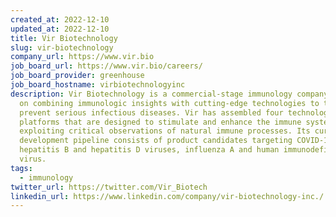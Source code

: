 ```yaml
---
created_at: 2022-12-10
updated_at: 2022-12-10
title: Vir Biotechnology
slug: vir-biotechnology
company_url: https://www.vir.bio
job_board_url: https://www.vir.bio/careers/
job_board_provider: greenhouse
job_board_hostname: virbiotechnologyinc
description: Vir Biotechnology is a commercial-stage immunology company focused
  on combining immunologic insights with cutting-edge technologies to treat and
  prevent serious infectious diseases. Vir has assembled four technology
  platforms that are designed to stimulate and enhance the immune system by
  exploiting critical observations of natural immune processes. Its current
  development pipeline consists of product candidates targeting COVID-19,
  hepatitis B and hepatitis D viruses, influenza A and human immunodeficiency
  virus.
tags:
  - immunology
twitter_url: https://twitter.com/Vir_Biotech
linkedin_url: https://www.linkedin.com/company/vir-biotechnology-inc./
---
```

